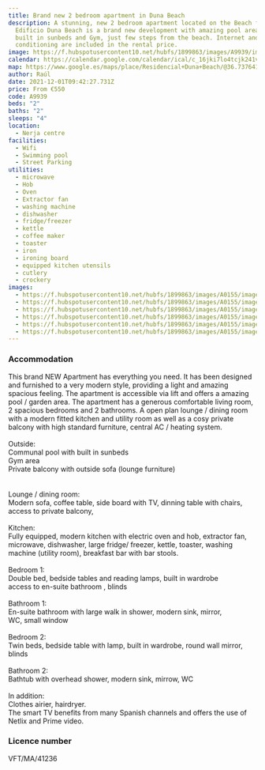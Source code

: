 ```yaml
---
title: Brand new 2 bedroom apartment in Duna Beach
description: A stunning, new 2 bedroom apartment located on the Beach front.
  Edificio Duna Beach is a brand new development with amazing pool area with
  built in sunbeds and Gym, just few steps from the beach. Internet and air
  conditioning are included in the rental price.
image: https://f.hubspotusercontent10.net/hubfs/1899863/images/A9939/image-1.webp
calendar: https://calendar.google.com/calendar/ical/c_16jki7lo4tcjk241v1d53qid04%40group.calendar.google.com/public/basic.ics
map: https://www.google.es/maps/place/Residencial+Duna+Beach/@36.7376417,-3.9901197,17z/data=!3m1!4b1!4m8!3m7!1s0xd723b310c07a721:0x4f8227a8f1e3ad1c!5m2!4m1!1i2!8m2!3d36.7376813!4d-3.9879129
author: Raúl
date: 2021-12-01T09:42:27.731Z
price: From €550
code: A9939
beds: "2"
baths: "2"
sleeps: "4"
location:
  - Nerja centre
facilities:
  - Wifi
  - Swimming pool
  - Street Parking
utilities:
  - microwave
  - Hob
  - Oven
  - Extractor fan
  - washing machine
  - dishwasher
  - fridge/freezer
  - kettle
  - coffee maker
  - toaster
  - iron
  - ironing board
  - equipped kitchen utensils
  - cutlery
  - crockery
images:
  - https://f.hubspotusercontent10.net/hubfs/1899863/images/A0155/image-01.jpg
  - https://f.hubspotusercontent10.net/hubfs/1899863/images/A0155/image-02.jpg
  - https://f.hubspotusercontent10.net/hubfs/1899863/images/A0155/image-03.jpg
  - https://f.hubspotusercontent10.net/hubfs/1899863/images/A0155/image-04.jpg
  - https://f.hubspotusercontent10.net/hubfs/1899863/images/A0155/image-05.jpg
  - https://f.hubspotusercontent10.net/hubfs/1899863/images/A0155/image-06.jpg
---
```

### Accommodation

This brand NEW Apartment has everything you need. It has been designed and furnished to a very modern style, providing a light and amazing spacious feeling. The apartment is accessible via lift and offers a amazing pool / garden area. The apartment has a generous comfortable living room, 2 spacious bedrooms and 2 bathrooms. A open plan lounge / dining room with a modern fitted kitchen and utility room as well as a cosy private balcony with high standard furniture, central AC / heating system.\
\
Outside:\
Communal pool with built in sunbeds\
Gym area\
Private balcony with outside sofa (lounge furniture)\
\
\
Lounge / dining room:\
Modern sofa, coffee table, side board with TV, dinning table with chairs,\
access to private balcony,\
\
Kitchen:\
Fully equipped, modern kitchen with electric oven and hob, extractor fan, microwave, dishwasher, large fridge/ freezer, kettle, toaster, washing machine (utility room), breakfast bar with bar stools.\
\
Bedroom 1:\
Double bed, bedside tables and reading lamps, built in wardrobe\
access to en-suite bathroom , blinds\
\
Bathroom 1:\
En-suite bathroom with large walk in shower, modern sink, mirror,\
WC, small window\
\
Bedroom 2:\
Twin beds, bedside table with lamp, built in wardrobe, round wall mirror, blinds\
\
Bathroom 2:\
Bathtub with overhead shower, modern sink, mirrow, WC\
\
In addition:\
Clothes airier, hairdryer.\
The smart TV benefits from many Spanish channels and offers the use of Netlix and Prime video.

### Licence number

VFT/MA/41236